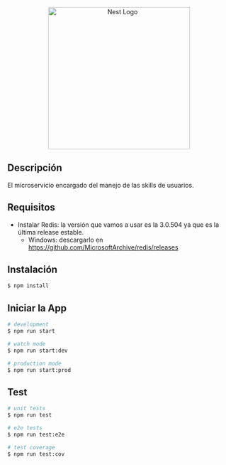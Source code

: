 <p align="center">
  <a href="http://nestjs.com/" target="blank"><img src="https://nestjs.com/img/logo_text.svg" width="320" alt="Nest Logo" /></a>
</p>

## Descripción

El microservicio encargado del manejo de las skills de usuarios.

## Requisitos

- Instalar Redis: la versión que vamos a usar es la 3.0.504 ya que es la última release estable.
  - Windows: descargarlo en https://github.com/MicrosoftArchive/redis/releases

## Instalación

```bash
$ npm install
```

## Iniciar la App

```bash
# development
$ npm run start

# watch mode
$ npm run start:dev

# production mode
$ npm run start:prod
```

## Test

```bash
# unit tests
$ npm run test

# e2e tests
$ npm run test:e2e

# test coverage
$ npm run test:cov
```
